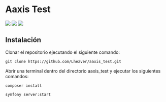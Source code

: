 # Aaxis Test

![](https://img.shields.io/badge/PHP-7.4.33-777BB4?logo=php) ![](https://img.shields.io/badge/MariaDB-10.4.27-003545?logo=mariadb) ![](https://img.shields.io/badge/Symfony-5.4.28-000000?logo=symfony)

## Instalación

Clonar el repositorio ejecutando el siguiente comando:

```console
git clone https://github.com/Lhezver/aaxis_test.git
```

Abrir una terminal dentro del directorio aaxis_test y ejecutar los siguientes comandos:

```console
composer install

symfony server:start
```